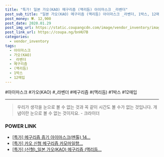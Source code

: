 ```yaml
--- 
title: "특가! 일본 가오(KAO) 메구리즘 (맥리듬) 아이마스크 _라벤더" 
post_sub_title: "일본 가오(KAO) 메구리즘 (맥리듬) 아이마스크 _라벤더, 1박스, 12매입" 
post_money: ₩. 12,900 
post_date: 2020.01.29 
post_img_url: https://static.coupangcdn.com/image/vendor_inventory/images/2019/01/15/13/2/a78ff64b-a288-4244-a057-7ffffbe88b45.jpg 
post_link_url: https://coupa.ng/bnHU7B 
categories: 
  - vendor_inventory 
tags: 
  - 아이마스크 
  - 가오(KAO) 
  - _라벤더 
  - 메구리즘 
  - (맥리듬) 
  - 1박스 
  - 12매입 
--- 
```

  #아이마스크 #가오(KAO) #_라벤더 #메구리즘 #(맥리듬) #1박스 #12매입 
<hr> 

> 우리가 생각을 눈으로 볼 수 없는 것과 꼭 같이 시간도 볼 수가 없는 것입니다. 개념이란 눈으로 볼 수 없는 것이지요. - 크라이더 


### POWER LINK

* <a href="https://blog.naver.com/santokki14/221790051326" target="_blank">[특가] 메구리즘 증기 아이마스크(멘톨) 14...</a>
* <a href="https://blog.naver.com/sakai111/221790770453" target="_blank">[특가] 카오 신형 메구리즘 카모마일향...</a>
* <a href="https://blog.naver.com/sakai111/221789608925" target="_blank">[특가] (신형)_일본 가오(KAO) 메구리즘 (맥리듬...</a>
